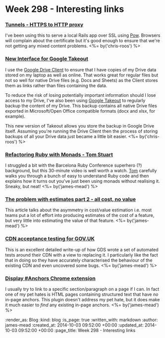 Week 298 - Interesting links
============================

### [Tunnels - HTTPS to HTTP proxy](https://github.com/jugyo/tunnels)

I've been using this to serve a local Rails app over SSL using [Pow][]. Browsers will complain about the certificate but it's good enough to ensure that we're not getting any mixed content problems. <%= by('chris-roos') %>


### [New Interface for Google Takeout](http://googlesystem.blogspot.co.uk/2014/09/new-interface-for-google-takeout.html)

I use the [Google Drive Client][] to ensure that I have copies of my Drive data stored on my laptop as well as online. That works great for regular files but not so well for native Drive files (e.g. Docs and Sheets) as the Client stores them as links rather than files containing the data.

To reduce the risk of losing potentially important information should I lose access to my Drive, I've also been using [Google Takeout][] to regularly backup the content of my Drive. This backup contains all native Drive files exported in Microsoft/Open Office compatible formats (docx and xlsx, for example).

This new version of Takeout allows you store the backup in Google Drive itself. Assuming you're running the Drive Client then the process of storing backups of all your Drive data just became a little bit easier. <%= by('chris-roos') %>


### [Refactoring Ruby with Monads - Tom Stuart](https://www.youtube.com/watch?v=J1jYlPtkrqQ)

I struggled a bit with the Barcelona Ruby Conference superhero (?) background, but this 30-minute video is well worth a watch. [Tom][Tom Stuart] carefully walks you through a bunch of easy to understand Ruby code and then explains how it turns out you've just been using monads without realising it. Sneaky, but neat! <%= by('james-mead') %>


### [The problem with estimates part 2 - all cost, no value](http://www.energizedwork.com/weblog/2014/09/the-problem-with-estimates-all-cost-no-value)

This article talks about the asymmetry in cost/value estimation i.e. most teams put a lot of effort into producing estimates of the cost of a feature, but very little into estimating the value of that feature. <%= by('james-mead') %>


### [CDN acceptance testing for GOV.UK](https://gdstechnology.blog.gov.uk/2014/10/01/cdn-acceptance-testing/)

This is an excellent detailed write-up of how GDS wrote a set of automated tests around their CDN with a view to replacing it. I particularly like the fact that in doing so they have accurately characterised the behaviour of the existing CDN and even uncovered some bugs. <%= by('james-mead') %>


### [Display #Anchors Chrome extension](https://chrome.google.com/webstore/detail/display-anchors/poahndpaaanbpbeafbkploiobpiiieko/related)

I usually try to link to a specific section/paragraph on a page if I can. In fact one of my pet hates is HTML pages containing structured text that have *no* in-page anchors. This plugin doesn't address my pet hate, but it does make it much easier to _find_ any existing in-page anchors. <%= by('james-mead') %>


[Google Drive Client]: https://tools.google.com/dlpage/drive
[Google Takeout]: https://www.google.com/settings/takeout
[Pow]: http://pow.cx/
[Tom Stuart]: http://codon.com/

:render_as: Blog
:kind: blog
:is_page: true
:written_with: markdown
:author: james-mead
:created_at: 2014-10-03 09:52:00 +00:00
:updated_at: 2014-10-03 09:52:00 +00:00
:page_title: Week 298 - Interesting links
